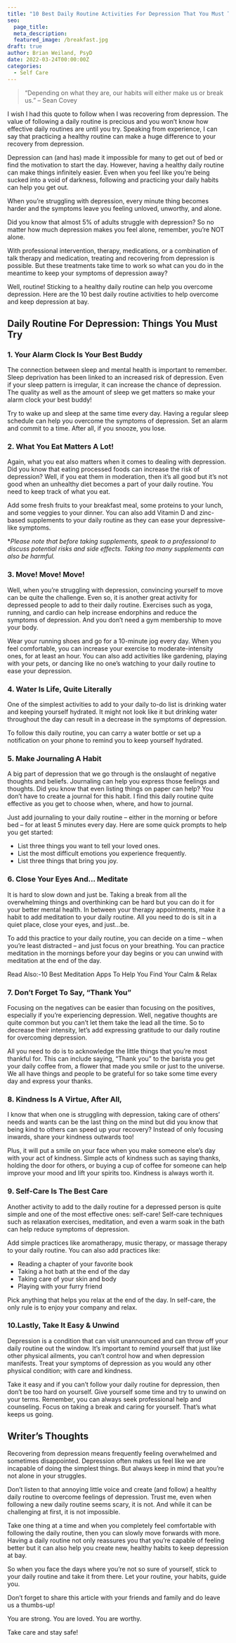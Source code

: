 ```yaml
---
title: "10 Best Daily Routine Activities For Depression That You Must Try"
seo:
  page_title:
  meta_description:
  featured_image: /breakfast.jpg
draft: true
author: Brian Weiland, PsyD
date: 2022-03-24T00:00:00Z
categories:
  - Self Care
---
```


> “Depending on what they are, our habits will either make us or break us.” – Sean Covey

I wish I had this quote to follow when I was recovering from depression. The value of following a daily routine is precious and you won’t know how effective daily routines are until you try. Speaking from experience, I can say that practicing a healthy routine can make a huge difference to your recovery from depression.

Depression can (and has) made it impossible for many to get out of bed or find the motivation to start the day. However, having a healthy daily routine can make things infinitely easier. Even when you feel like you’re being sucked into a void of darkness, following and practicing your daily habits can help you get out.

When you’re struggling with depression, every minute thing becomes harder and the symptoms leave you feeling unloved, unworthy, and alone.

Did you know that almost 5% of adults struggle with depression? So no matter how much depression makes you feel alone, remember, you’re NOT alone.

With professional intervention, therapy, medications, or a combination of talk therapy and medication, treating and recovering from depression is possible. But these treatments take time to work so what can you do in the meantime to keep your symptoms of depression away?

Well, routine! Sticking to a healthy daily routine can help you overcome depression. Here are the 10 best daily routine activities to help overcome and keep depression at bay.

## Daily Routine For Depression: Things You Must Try

### 1. Your Alarm Clock Is Your Best Buddy

The connection between sleep and mental health is important to remember. Sleep deprivation has been linked to an increased risk of depression. Even if your sleep pattern is irregular, it can increase the chance of depression. The quality as well as the amount of sleep we get matters so make your alarm clock your best buddy!

Try to wake up and sleep at the same time every day. Having a regular sleep schedule can help you overcome the symptoms of depression. Set an alarm and commit to a time. After all, if you snooze, you lose.

### 2. What You Eat Matters A Lot!

Again, what you eat also matters when it comes to dealing with depression. Did you know that eating processed foods can increase the risk of depression? Well, if you eat them in moderation, then it’s all good but it’s not good when an unhealthy diet becomes a part of your daily routine. You need to keep track of what you eat.

Add some fresh fruits to your breakfast meal, some proteins to your lunch, and some veggies to your dinner. You can also add Vitamin D and zinc-based supplements to your daily routine as they can ease your depressive-like symptoms.

\*_Please note that before taking supplements, speak to a professional to discuss potential risks and side effects. Taking too many supplements can also be harmful._

### 3. Move! Move! Move!

Well, when you’re struggling with depression, convincing yourself to move can be quite the challenge. Even so, it is another great activity for depressed people to add to their daily routine. Exercises such as yoga, running, and cardio can help increase endorphins and reduce the symptoms of depression. And you don’t need a gym membership to move your body.

Wear your running shoes and go for a 10-minute jog every day. When you feel comfortable, you can increase your exercise to moderate-intensity ones, for at least an hour. You can also add activities like gardening, playing with your pets, or dancing like no one’s watching to your daily routine to ease your depression.

### 4. Water Is Life, Quite Literally

One of the simplest activities to add to your daily to-do list is drinking water and keeping yourself hydrated. It might not look like it but drinking water throughout the day can result in a decrease in the symptoms of depression.

To follow this daily routine, you can carry a water bottle or set up a notification on your phone to remind you to keep yourself hydrated.

### 5. Make Journaling A Habit

A big part of depression that we go through is the onslaught of negative thoughts and beliefs. Journaling can help you express those feelings and thoughts. Did you know that even listing things on paper can help? You don’t have to create a journal for this habit. I find this daily routine quite effective as you get to choose when, where, and how to journal.

Just add journaling to your daily routine – either in the morning or before bed – for at least 5 minutes every day. Here are some quick prompts to help you get started:

- List three things you want to tell your loved ones.
- List the most difficult emotions you experience frequently.
- List three things that bring you joy.

### 6. Close Your Eyes And… Meditate

It is hard to slow down and just be. Taking a break from all the overwhelming things and overthinking can be hard but you can do it for your better mental health. In between your therapy appointments, make it a habit to add meditation to your daily routine. All you need to do is sit in a quiet place, close your eyes, and just…be.

To add this practice to your daily routine, you can decide on a time – when you’re least distracted – and just focus on your breathing. You can practice meditation in the mornings before your day begins or you can unwind with meditation at the end of the day.

Read Also:-10 Best Meditation Apps To Help You Find Your Calm & Relax

### 7. Don’t Forget To Say, “Thank You”

Focusing on the negatives can be easier than focusing on the positives, especially if you’re experiencing depression. Well, negative thoughts are quite common but you can’t let them take the lead all the time. So to decrease their intensity, let’s add expressing gratitude to our daily routine for overcoming depression.

All you need to do is to acknowledge the little things that you’re most thankful for. This can include saying, “Thank you” to the barista you get your daily coffee from, a flower that made you smile or just to the universe. We all have things and people to be grateful for so take some time every day and express your thanks.

### 8. Kindness Is A Virtue, After All,

I know that when one is struggling with depression, taking care of others’ needs and wants can be the last thing on the mind but did you know that being kind to others can speed up your recovery? Instead of only focusing inwards, share your kindness outwards too!

Plus, it will put a smile on your face when you make someone else’s day with your act of kindness. Simple acts of kindness such as saying thanks, holding the door for others, or buying a cup of coffee for someone can help improve your mood and lift your spirits too. Kindness is always worth it.

### 9. Self-Care Is The Best Care

Another activity to add to the daily routine for a depressed person is quite simple and one of the most effective ones: self-care! Self-care techniques such as relaxation exercises, meditation, and even a warm soak in the bath can help reduce symptoms of depression.

Add simple practices like aromatherapy, music therapy, or massage therapy to your daily routine. You can also add practices like:

- Reading a chapter of your favorite book
- Taking a hot bath at the end of the day
- Taking care of your skin and body
- Playing with your furry friend

Pick anything that helps you relax at the end of the day. In self-care, the only rule is to enjoy your company and relax.

### 10.Lastly, Take It Easy & Unwind

Depression is a condition that can visit unannounced and can throw off your daily routine out the window. It’s important to remind yourself that just like other physical ailments, you can’t control how and when depression manifests. Treat your symptoms of depression as you would any other physical condition; with care and kindness.

Take it easy and if you can’t follow your daily routine for depression, then don’t be too hard on yourself. Give yourself some time and try to unwind on your terms. Remember, you can always seek professional help and counseling. Focus on taking a break and caring for yourself. That’s what keeps us going.

## Writer’s Thoughts

Recovering from depression means frequently feeling overwhelmed and sometimes disappointed. Depression often makes us feel like we are incapable of doing the simplest things. But always keep in mind that you’re not alone in your struggles.

Don’t listen to that annoying little voice and create (and follow) a healthy daily routine to overcome feelings of depression. Trust me, even when following a new daily routine seems scary, it is not. And while it can be challenging at first, it is not impossible.

Take one thing at a time and when you completely feel comfortable with following the daily routine, then you can slowly move forwards with more. Having a daily routine not only reassures you that you’re capable of feeling better but it can also help you create new, healthy habits to keep depression at bay.

So when you face the days where you’re not so sure of yourself, stick to your daily routine and take it from there. Let your routine, your habits, guide you.

Don’t forget to share this article with your friends and family and do leave us a thumbs-up!

You are strong. You are loved. You are worthy.

Take care and stay safe!
